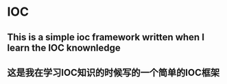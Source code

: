 # IOC
## This is a simple ioc framework written when I learn the IOC knownledge
## 这是我在学习IOC知识的时候写的一个简单的IOC框架
